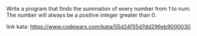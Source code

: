 Write a program that finds the summation of every number from 1 to num. The number will always be a positive integer greater than 0.

link kata: https://www.codewars.com/kata/55d24f55d7dd296eb9000030